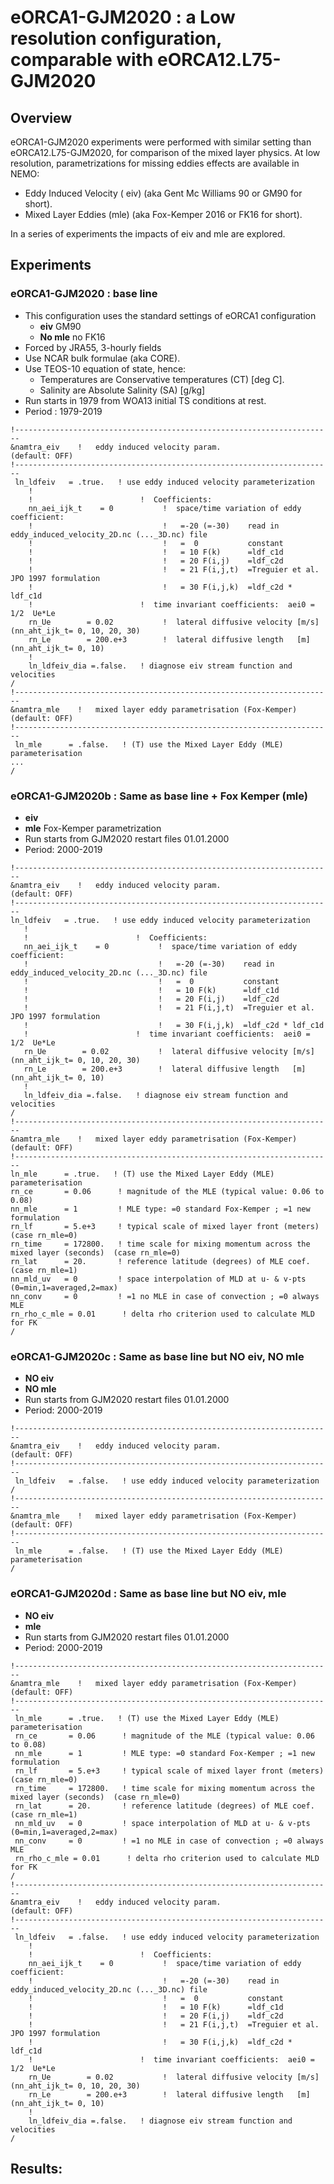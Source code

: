 # eORCA1-GJM2020 : a Low resolution configuration, comparable with eORCA12.L75-GJM2020

## Overview
eORCA1-GJM2020 experiments were performed with similar setting than eORCA12.L75-GJM2020, for comparison of the mixed layer physics. At low resolution, parametrizations for missing eddies effects are available in NEMO:
   * Eddy Induced Velocity ( eiv) (aka Gent Mc Williams 90 or GM90 for short).
   * Mixed Layer Eddies (mle) (aka Fox-Kemper 2016 or FK16 for short).

In a series of experiments the impacts of eiv and mle are explored.

## Experiments
### **eORCA1-GJM2020 :** base line
  * This configuration uses the standard settings of eORCA1 configuration
    * **eiv** GM90
    * **No mle** no FK16
  * Forced by JRA55, 3-hourly fields
  * Use NCAR bulk formulae (aka CORE).
  * Use TEOS-10 equation of state, hence:
    * Temperatures are Conservative temperatures (CT) [deg C].
    * Salinity are Absolute Salinity (SA) [g/kg]
  * Run starts in 1979 from WOA13 initial TS conditions at rest.
  * Period : 1979-2019

  ```
!-----------------------------------------------------------------------
&namtra_eiv    !   eddy induced velocity param.                         (default: OFF)
!-----------------------------------------------------------------------
   ln_ldfeiv   = .true.   ! use eddy induced velocity parameterization
      !
      !                        !  Coefficients:
      nn_aei_ijk_t    = 0           !  space/time variation of eddy coefficient:
      !                             !   =-20 (=-30)    read in eddy_induced_velocity_2D.nc (..._3D.nc) file
      !                             !   =  0           constant
      !                             !   = 10 F(k)      =ldf_c1d
      !                             !   = 20 F(i,j)    =ldf_c2d
      !                             !   = 21 F(i,j,t)  =Treguier et al. JPO 1997 formulation
      !                             !   = 30 F(i,j,k)  =ldf_c2d * ldf_c1d
      !                        !  time invariant coefficients:  aei0 = 1/2  Ue*Le
      rn_Ue        = 0.02           !  lateral diffusive velocity [m/s] (nn_aht_ijk_t= 0, 10, 20, 30)
      rn_Le        = 200.e+3        !  lateral diffusive length   [m]   (nn_aht_ijk_t= 0, 10)
      !
      ln_ldfeiv_dia =.false.   ! diagnose eiv stream function and velocities
/
!-----------------------------------------------------------------------
&namtra_mle    !   mixed layer eddy parametrisation (Fox-Kemper)       (default: OFF)
!-----------------------------------------------------------------------
   ln_mle      = .false.   ! (T) use the Mixed Layer Eddy (MLE) parameterisation
...
/
  ```

### **eORCA1-GJM2020b :** Same as base line  + Fox Kemper (mle)
  * **eiv** 
  * **mle** Fox-Kemper parametrization
  * Run starts from GJM2020 restart files 01.01.2000
  * Period: 2000-2019

   ```
!-----------------------------------------------------------------------
&namtra_eiv    !   eddy induced velocity param.                         (default: OFF)
!-----------------------------------------------------------------------
   ln_ldfeiv   = .true.   ! use eddy induced velocity parameterization
      !
      !                        !  Coefficients:
      nn_aei_ijk_t    = 0           !  space/time variation of eddy coefficient:
      !                             !   =-20 (=-30)    read in eddy_induced_velocity_2D.nc (..._3D.nc) file
      !                             !   =  0           constant
      !                             !   = 10 F(k)      =ldf_c1d
      !                             !   = 20 F(i,j)    =ldf_c2d
      !                             !   = 21 F(i,j,t)  =Treguier et al. JPO 1997 formulation
      !                             !   = 30 F(i,j,k)  =ldf_c2d * ldf_c1d
      !                        !  time invariant coefficients:  aei0 = 1/2  Ue*Le
      rn_Ue        = 0.02           !  lateral diffusive velocity [m/s] (nn_aht_ijk_t= 0, 10, 20, 30)
      rn_Le        = 200.e+3        !  lateral diffusive length   [m]   (nn_aht_ijk_t= 0, 10)
      !
      ln_ldfeiv_dia =.false.   ! diagnose eiv stream function and velocities
/
!-----------------------------------------------------------------------
&namtra_mle    !   mixed layer eddy parametrisation (Fox-Kemper)       (default: OFF)
!-----------------------------------------------------------------------
   ln_mle      = .true.   ! (T) use the Mixed Layer Eddy (MLE) parameterisation
   rn_ce       = 0.06      ! magnitude of the MLE (typical value: 0.06 to 0.08)
   nn_mle      = 1         ! MLE type: =0 standard Fox-Kemper ; =1 new formulation
   rn_lf       = 5.e+3     ! typical scale of mixed layer front (meters)                      (case rn_mle=0)
   rn_time     = 172800.   ! time scale for mixing momentum across the mixed layer (seconds)  (case rn_mle=0)
   rn_lat      = 20.       ! reference latitude (degrees) of MLE coef.                        (case rn_mle=1)
   nn_mld_uv   = 0         ! space interpolation of MLD at u- & v-pts (0=min,1=averaged,2=max)
   nn_conv     = 0         ! =1 no MLE in case of convection ; =0 always MLE
   rn_rho_c_mle = 0.01      ! delta rho criterion used to calculate MLD for FK
/
   ```

### **eORCA1-GJM2020c :** Same as base line but NO eiv, NO mle
  * **NO eiv** 
  * **NO mle** 
  * Run starts from GJM2020 restart files 01.01.2000
  * Period: 2000-2019

  ```
!-----------------------------------------------------------------------
&namtra_eiv    !   eddy induced velocity param.                         (default: OFF)
!-----------------------------------------------------------------------
   ln_ldfeiv   = .false.   ! use eddy induced velocity parameterization
/
!-----------------------------------------------------------------------
&namtra_mle    !   mixed layer eddy parametrisation (Fox-Kemper)       (default: OFF)
!-----------------------------------------------------------------------
   ln_mle      = .false.   ! (T) use the Mixed Layer Eddy (MLE) parameterisation
/

  ```

### **eORCA1-GJM2020d :** Same as base line but NO eiv,  mle
  * **NO eiv** 
  * **mle** 
  * Run starts from GJM2020 restart files 01.01.2000
  * Period: 2000-2019

  ```
!-----------------------------------------------------------------------
&namtra_mle    !   mixed layer eddy parametrisation (Fox-Kemper)       (default: OFF)
!-----------------------------------------------------------------------
   ln_mle      = .true.   ! (T) use the Mixed Layer Eddy (MLE) parameterisation
   rn_ce       = 0.06      ! magnitude of the MLE (typical value: 0.06 to 0.08)
   nn_mle      = 1         ! MLE type: =0 standard Fox-Kemper ; =1 new formulation
   rn_lf       = 5.e+3     ! typical scale of mixed layer front (meters)                      (case rn_mle=0)
   rn_time     = 172800.   ! time scale for mixing momentum across the mixed layer (seconds)  (case rn_mle=0)
   rn_lat      = 20.       ! reference latitude (degrees) of MLE coef.                        (case rn_mle=1)
   nn_mld_uv   = 0         ! space interpolation of MLD at u- & v-pts (0=min,1=averaged,2=max)
   nn_conv     = 0         ! =1 no MLE in case of convection ; =0 always MLE
   rn_rho_c_mle = 0.01      ! delta rho criterion used to calculate MLD for FK
/
!-----------------------------------------------------------------------
&namtra_eiv    !   eddy induced velocity param.                         (default: OFF)
!-----------------------------------------------------------------------
   ln_ldfeiv   = .false.   ! use eddy induced velocity parameterization
      !
      !                        !  Coefficients:
      nn_aei_ijk_t    = 0           !  space/time variation of eddy coefficient:
      !                             !   =-20 (=-30)    read in eddy_induced_velocity_2D.nc (..._3D.nc) file
      !                             !   =  0           constant
      !                             !   = 10 F(k)      =ldf_c1d
      !                             !   = 20 F(i,j)    =ldf_c2d
      !                             !   = 21 F(i,j,t)  =Treguier et al. JPO 1997 formulation
      !                             !   = 30 F(i,j,k)  =ldf_c2d * ldf_c1d
      !                        !  time invariant coefficients:  aei0 = 1/2  Ue*Le
      rn_Ue        = 0.02           !  lateral diffusive velocity [m/s] (nn_aht_ijk_t= 0, 10, 20, 30)
      rn_Le        = 200.e+3        !  lateral diffusive length   [m]   (nn_aht_ijk_t= 0, 10)
      !
      ln_ldfeiv_dia =.false.   ! diagnose eiv stream function and velocities
/
  ```


## Results:

